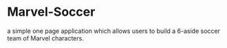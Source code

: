# Marvel-Soccer
a simple one page application which allows users to build a 6-aside soccer team of Marvel characters. 
